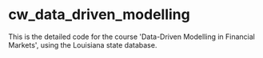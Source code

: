 # cw_data_driven_modelling
This is the detailed code for the course 'Data-Driven Modelling in Financial Markets', using the Louisiana state database.
